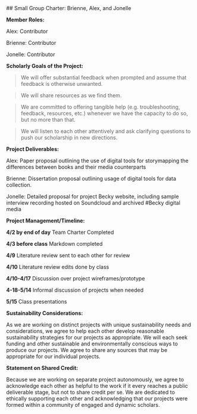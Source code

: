 <link rel="stylesheet" type="text/css" media="all" href="style.css"/>
## Small Group Charter: Brienne, Alex, and Jonelle

**Member Roles:**

Alex: Contributor

Brienne: Contributor

Jonelle: Contributor

**Scholarly Goals of the Project:**

> We will offer substantial feedback when prompted and assume that feedback is otherwise unwanted.

> We will share resources as we find them.

> We are committed to offering tangible help (e.g. troubleshooting, feedback, resources, etc.) whenever we have the capacity to do so, but no more than that.

> We will listen to each other attentively and ask clarifying questions to push our scholarship in new directions.


**Project Deliverables:**

Alex:  Paper proposal outlining the use of digital tools for storymapping the differences between books and their media counterparts

Brienne: Dissertation proposal outlining usage of digital tools for data collection.

Jonelle: Detailed proposal for project Becky website, including sample interview recording hosted on Soundcloud and archived #Becky digital media


**Project Management/Timeline:**

**4/2 by end of day** Team Charter Completed

**4/3 before class** Markdown completed

**4/9** Literature review sent to each other for review

**4/10** Literature review edits done by class

**4/10-4/17** Discussion over project wireframes/prototype

**4-18-5/14** Informal discussion of projects when needed

**5/15** Class presentations

**Sustainability Considerations:**

As we are working on distinct projects with unique sustainability needs and considerations, we agree to help each other develop reasonable sustainability strategies for our projects as appropriate. We will each seek funding and other sustainable and environmentally conscious ways to produce our projects. We agree to share any sources that may be appropriate for our individual projects.

**Statement on Shared Credit:**

Because we are working on separate project autonomously, we agree to acknowledge each other as helpful to the work if it every reaches a public deliverable stage, but not to share credit per se. We are dedicated to ethically supporting each other and acknowledging that our projects were formed within a community of engaged and dynamic scholars.
